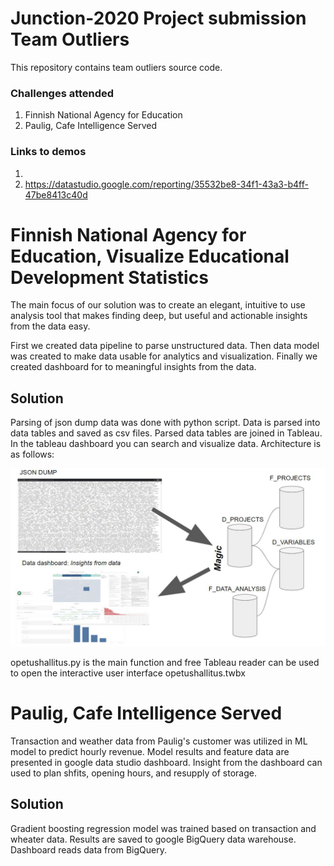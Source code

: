 # Junction-2020 Project submission Team Outliers
This repository contains team outliers source code.
### Challenges attended
1. Finnish National Agency for Education
2. Paulig, Cafe Intelligence Served

### Links to demos
1.
2. https://datastudio.google.com/reporting/35532be8-34f1-43a3-b4ff-47be8413c40d


# Finnish National Agency for Education, Visualize Educational Development Statistics


The main focus of our solution was to create an elegant, intuitive to use analysis tool that
makes finding deep, but useful and actionable insights from the data easy.

First we created data pipeline to parse unstructured data. Then data model was created to make data usable for analytics and visualization. Finally we created dashboard for to meaningful insights from the data. 

## Solution

Parsing of json dump data was done with python script. Data is parsed into data tables and saved as csv files. Parsed data tables are joined in Tableau. In the tableau dashboard you can search and visualize data. Architecture is as follows: 

![alt text](https://github.com/mrida94/junction/blob/main/opetushallitus/architecture.JPG) 

opetushallitus.py is the main function and free Tableau reader can be used to open the interactive user interface opetushallitus.twbx 

# Paulig, Cafe Intelligence Served

Transaction and weather data from Paulig's customer was utilized in ML model to predict hourly revenue. Model results and feature data are presented in google data studio dashboard. Insight from the dashboard can used to plan shfits, opening hours, and resupply of storage.

## Solution
Gradient boosting regression model was trained based on transaction and wheater data. Results are saved to google BigQuery data warehouse. Dashboard reads data from BigQuery.
